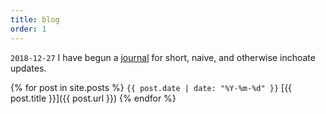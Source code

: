 ```yaml
---
title: blog
order: 1
---
```


`2018-12-27` I have begun a [journal](https://journal.coltongrainger.com) for short, naive, and otherwise inchoate updates.

{% for post in site.posts %}
`{{ post.date | date: "%Y-%m-%d" }}` [{{ post.title }}]({{ post.url }})
{% endfor %}
